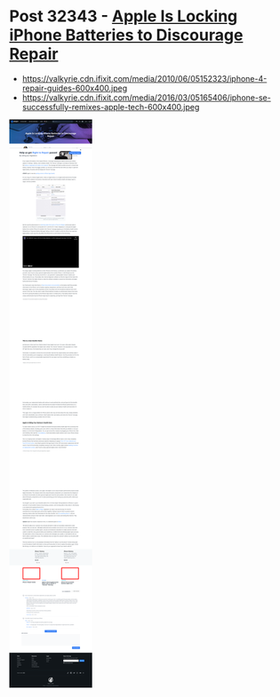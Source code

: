 # Post 32343 - [Apple Is Locking iPhone Batteries to Discourage Repair](https://www.ifixit.com/News/32343/apple-is-locking-batteries-to-iphones-now)

- https://valkyrie.cdn.ifixit.com/media/2010/06/05152323/iphone-4-repair-guides-600x400.jpeg
- https://valkyrie.cdn.ifixit.com/media/2016/03/05165406/iphone-se-successfully-remixes-apple-tech-600x400.jpeg

![screencap](screenshots/4716d7ff-3ded-4c33-988a-e36d8975f648.png)
